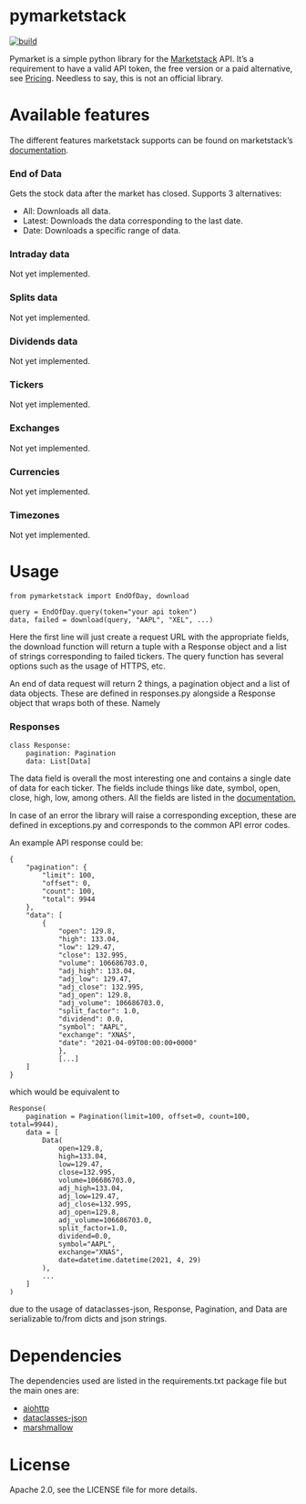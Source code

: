 # pymarketstack
[![build](https://github.com/NoakPalander/pymarketstack/actions/workflows/python-publish.yml/badge.svg)](https://github.com/NoakPalander/pymarketstack/actions/workflows/python-publish.yml)

Pymarket is a simple python library for the [Marketstack](https://marketstack.com/) API. It&rsquo;s a requirement to have a valid API token, the free version or a paid alternative, see [Pricing](https://marketstack.com/product). Needless to say, this is not an official library.


# Available features

The different features marketstack supports can be found on marketstack&rsquo;s [documentation](https://marketstack.com/documentation).


### End of Data

Gets the stock data after the market has closed.
Supports 3 alternatives:

-   All: Downloads all data.
-   Latest: Downloads the data corresponding to the last date.
-   Date: Downloads a specific range of data.


### Intraday data

Not yet implemented.


### Splits data

Not yet implemented.


### Dividends data

Not yet implemented.


### Tickers

Not yet implemented.


### Exchanges

Not yet implemented.


### Currencies

Not yet implemented.


### Timezones

Not yet implemented.


# Usage
    from pymarketstack import EndOfDay, download

    query = EndOfDay.query(token="your api token")
    data, failed = download(query, "AAPL", "XEL", ...)

Here the first line will just create a request URL with the appropriate fields, the download function will return a tuple with a Response object and a list of strings corresponding to failed tickers. The query function has several options such as the usage of HTTPS, etc.

An end of data request will return 2 things, a pagination object and a list of data objects. These are defined in responses.py alongside a Response object that wraps both of these. Namely


### Responses

    class Response:
        pagination: Pagination
        data: List[Data]

The data field is overall the most interesting one and contains a single date of data for each ticker. The fields include things like date, symbol, open, close, high, low, among others. All the fields are listed in the [documentation.](https://marketstack.com/documentation)

In case of an error the library will raise a corresponding exception, these are defined in exceptions.py and corresponds to the common API error codes.

An example API response could be:

    {
        "pagination": {
            "limit": 100,
            "offset": 0,
            "count": 100,
            "total": 9944
        },
        "data": [
            {
                "open": 129.8,
                "high": 133.04,
                "low": 129.47,
                "close": 132.995,
                "volume": 106686703.0,
                "adj_high": 133.04,
                "adj_low": 129.47,
                "adj_close": 132.995,
                "adj_open": 129.8,
                "adj_volume": 106686703.0,
                "split_factor": 1.0,
                "dividend": 0.0,
                "symbol": "AAPL",
                "exchange": "XNAS",
                "date": "2021-04-09T00:00:00+0000"
                },
                [...]
        ]
    }

which would be equivalent to

    Response(
        pagination = Pagination(limit=100, offset=0, count=100, total=9944),
        data = [
            Data(
                open=129.8,
                high=133.04,
                low=129.47,
                close=132.995,
                volume=106686703.0,
                adj_high=133.04,
                adj_low=129.47,
                adj_close=132.995,
                adj_open=129.8,
                adj_volume=106686703.0,
                split_factor=1.0,
                dividend=0.0,
                symbol="AAPL",
                exchange="XNAS",
                date=datetime.datetime(2021, 4, 29)
            ),
            ...
        ]
    )

due to the usage of dataclasses-json, Response, Pagination, and Data are serializable to/from dicts and json strings.


# Dependencies

The dependencies used are listed in the requirements.txt package file but the main ones are:

-   [aiohttp](https://pypi.org/project/aiohttp/)
-   [dataclasses-json](https://pypi.org/project/dataclasses-json/)
-   [marshmallow](https://pypi.org/project/marshmallow/)


# License

Apache 2.0, see the LICENSE file for more details.

